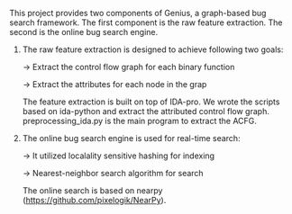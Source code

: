 This project provides two components of Genius, a graph-based bug search framework. The first component is the raw feature extraction. The second is the online bug search engine.

1. The raw feature extraction is designed to achieve following two goals:

	-> Extract the control flow graph for each binary function
	
	-> Extract the attributes for each node in the grap
	
	The feature extraction is built on top of IDA-pro. We wrote the scripts based on ida-python and extract the attributed control flow graph. preprocessing_ida.py is the main program to extract the ACFG.
	
2. The online bug search engine is used for real-time search:

	-> It utilized localality sensitive hashing for indexing
	
	-> Nearest-neighbor search algorithm for search
	
	The online search is based on nearpy (https://github.com/pixelogik/NearPy). 

